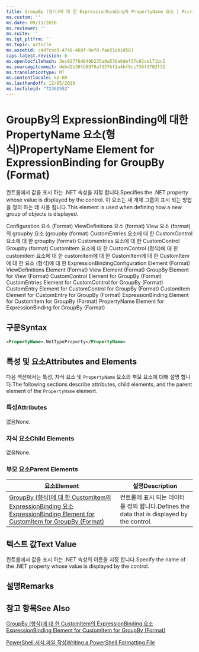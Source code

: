 ```yaml
---
title: GroupBy (형식)에 대 한 ExpressionBinding의 PropertyName 요소 | Microsoft Docs
ms.custom: ''
ms.date: 09/13/2016
ms.reviewer: ''
ms.suite: ''
ms.tgt_pltfrm: ''
ms.topic: article
ms.assetid: c4d7cad3-4740-468f-9ef8-fae51ab1d581
caps.latest.revision: 6
ms.openlocfilehash: 3ec82778d840b235a0a536a6def37c62ce171bc5
ms.sourcegitcommit: debd2b38fb8070a7357bf1a4bf9cc736f3702f31
ms.translationtype: MT
ms.contentlocale: ko-KR
ms.lasthandoff: 12/05/2019
ms.locfileid: "72362552"
---
```

# <a name="propertyname-element-for-expressionbinding-for-groupby-format"></a><span data-ttu-id="c0d21-102">GroupBy의 ExpressionBinding에 대한 PropertyName 요소(형식)</span><span class="sxs-lookup"><span data-stu-id="c0d21-102">PropertyName Element for ExpressionBinding for GroupBy (Format)</span></span>

<span data-ttu-id="c0d21-103">컨트롤에서 값을 표시 하는 .NET 속성을 지정 합니다.</span><span class="sxs-lookup"><span data-stu-id="c0d21-103">Specifies the .NET property whose value is displayed by the control.</span></span> <span data-ttu-id="c0d21-104">이 요소는 새 개체 그룹이 표시 되는 방법을 정의 하는 데 사용 됩니다.</span><span class="sxs-lookup"><span data-stu-id="c0d21-104">This element is used when defining how a new group of objects is displayed.</span></span>

<span data-ttu-id="c0d21-105">Configuration 요소 (Format) ViewDefinitions 요소 (format) View 요소 (format)의 groupby 요소 (groupby (format) CustomEntries 요소에 대 한 CustomControl 요소에 대 한 groupby (format) Customentries 요소에 대 한 CustomControl Groupby (format) CustomItem 요소에 대 한 CustomControl (형식)에 대 한 customitem 요소에 대 한 customitem에 대 한 CustomItem에 대 한 CustomItem에 대 한 요소 (형식)에 대 한 ExpressionBinding</span><span class="sxs-lookup"><span data-stu-id="c0d21-105">Configuration Element (Format) ViewDefinitions Element (Format) View Element (Format) GroupBy Element for View (Format) CustomControl Element for GroupBy (Format) CustomEntries Element for CustomControl for GroupBy (Format) CustomEntry Element for CustomControl for GroupBy (Format) CustomItem Element for CustomEntry for GroupBy (Format) ExpressionBinding Element for CustomItem for GroupBy (Format) PropertyName Element for ExpressionBinding for GroupBy (Format)</span></span>

## <a name="syntax"></a><span data-ttu-id="c0d21-106">구문</span><span class="sxs-lookup"><span data-stu-id="c0d21-106">Syntax</span></span>

```xml
<PropertyName>.NetTypeProperty</PropertyName>
```

## <a name="attributes-and-elements"></a><span data-ttu-id="c0d21-107">특성 및 요소</span><span class="sxs-lookup"><span data-stu-id="c0d21-107">Attributes and Elements</span></span>

<span data-ttu-id="c0d21-108">다음 섹션에서는 특성, 자식 요소 및 `PropertyName` 요소의 부모 요소에 대해 설명 합니다.</span><span class="sxs-lookup"><span data-stu-id="c0d21-108">The following sections describe attributes, child elements, and the parent element of the `PropertyName` element.</span></span>

### <a name="attributes"></a><span data-ttu-id="c0d21-109">특성</span><span class="sxs-lookup"><span data-stu-id="c0d21-109">Attributes</span></span>

<span data-ttu-id="c0d21-110">없음</span><span class="sxs-lookup"><span data-stu-id="c0d21-110">None.</span></span>

### <a name="child-elements"></a><span data-ttu-id="c0d21-111">자식 요소</span><span class="sxs-lookup"><span data-stu-id="c0d21-111">Child Elements</span></span>

<span data-ttu-id="c0d21-112">없음</span><span class="sxs-lookup"><span data-stu-id="c0d21-112">None.</span></span>

### <a name="parent-elements"></a><span data-ttu-id="c0d21-113">부모 요소</span><span class="sxs-lookup"><span data-stu-id="c0d21-113">Parent Elements</span></span>

|<span data-ttu-id="c0d21-114">요소</span><span class="sxs-lookup"><span data-stu-id="c0d21-114">Element</span></span>|<span data-ttu-id="c0d21-115">설명</span><span class="sxs-lookup"><span data-stu-id="c0d21-115">Description</span></span>|
|-------------|-----------------|
|[<span data-ttu-id="c0d21-116">GroupBy (형식)에 대 한 CustomItem의 ExpressionBinding 요소</span><span class="sxs-lookup"><span data-stu-id="c0d21-116">ExpressionBinding Element for CustomItem for GroupBy (Format)</span></span>](./expressionbinding-element-for-customitem-for-groupby-format.md)|<span data-ttu-id="c0d21-117">컨트롤에 표시 되는 데이터를 정의 합니다.</span><span class="sxs-lookup"><span data-stu-id="c0d21-117">Defines the data that is displayed by the control.</span></span>|

## <a name="text-value"></a><span data-ttu-id="c0d21-118">텍스트 값</span><span class="sxs-lookup"><span data-stu-id="c0d21-118">Text Value</span></span>

<span data-ttu-id="c0d21-119">컨트롤에서 값을 표시 하는 .NET 속성의 이름을 지정 합니다.</span><span class="sxs-lookup"><span data-stu-id="c0d21-119">Specify the name of the .NET property whose value is displayed by the control.</span></span>

## <a name="remarks"></a><span data-ttu-id="c0d21-120">설명</span><span class="sxs-lookup"><span data-stu-id="c0d21-120">Remarks</span></span>

## <a name="see-also"></a><span data-ttu-id="c0d21-121">참고 항목</span><span class="sxs-lookup"><span data-stu-id="c0d21-121">See Also</span></span>

[<span data-ttu-id="c0d21-122">GroupBy (형식)에 대 한 CustomItem의 ExpressionBinding 요소</span><span class="sxs-lookup"><span data-stu-id="c0d21-122">ExpressionBinding Element for CustomItem for GroupBy (Format)</span></span>](./expressionbinding-element-for-customitem-for-groupby-format.md)

[<span data-ttu-id="c0d21-123">PowerShell 서식 파일 작성</span><span class="sxs-lookup"><span data-stu-id="c0d21-123">Writing a PowerShell Formatting File</span></span>](./writing-a-powershell-formatting-file.md)
